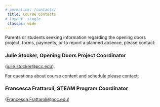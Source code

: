 ```yaml
---
# permalink: /contacts/
 title: Course Contacts
# layout: single
 classes: wide
---
```


   
Parents or students seeking information regarding the opening doors project, forms, payments, or to report a planned absence, please contact:

### Julie Stocker, Opening Doors Project Coordinator

(<julie.stocker@pcc.edu>).

For questions about course content and schedule please contact:

### Francesca Frattaroli, STEAM Program Coordinator 
(<Francesca.Frattaroli@pcc.edu>)

